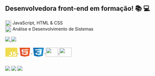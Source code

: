 ## Desenvolvedora front-end em formação! :books: :computer: 
<img align="center" height="20" width="20" src="https://img.icons8.com/ios/50/000000/laptop--v1.png"/>   JavaScript, HTML & CSS 
 <br/>
<img align="center" height="20" width="20" src="https://img.icons8.com/ios-glyphs/30/000000/student-center.png"/>   Análise e Desenvolvimento de Sistemas

<div> 
  <a href="https://github.com/sthefcruvinel">
  <img height="150em" src="https://github-readme-stats.vercel.app/api?username=sthefcruvinel&show_icons=true&theme=dracula&include_all_commits=true&count_private=true"/>
  <img height="150em" src="https://github-readme-stats.vercel.app/api/top-langs/?username=sthefcruvinel&layout=compact&langs_count=7&theme=dracula"/>
</div>
  
<div style="display: inline_block"><br>
  <img align="center" height="30" width="40" src="https://raw.githubusercontent.com/devicons/devicon/master/icons/javascript/javascript-plain.svg">
  <img align="center" height="30" width="40" src="https://raw.githubusercontent.com/devicons/devicon/master/icons/html5/html5-original.svg">
  <img align="center" height="30" width="40" src="https://raw.githubusercontent.com/devicons/devicon/master/icons/css3/css3-original.svg">
  <img align="center" height="30" width="40" src="https://cdn.jsdelivr.net/gh/devicons/devicon/icons/c/c-original.svg">
  <img align="center" height="30" width="40" src="https://upload.wikimedia.org/wikipedia/commons/thumb/a/a7/React-icon.svg/1280px-React-icon.svg.png">
 
</div>
  
  ##
 
<div>
  <a href = "mailto:stheffanycruvinel@hotmail.com"><img src="https://img.shields.io/badge/-Gmail-%23333?style=for-the-badge&logo=gmail&logoColor=white" target="_blank"></a>
  <a href="https://www.linkedin.com/in/stheffany-cruvinel-2b1a78131" target="_blank"><img src="https://img.shields.io/badge/-LinkedIn-%230077B5?style=for-the-badge&logo=linkedin&logoColor=white" target="_blank"></a> 
 <a href="https://replit.com/@sthefobia"><img src="https://img.shields.io/badge/-REPL.IT-666666?style=for-the-badge&logo=replit&logoColor=white" target="_blank"></a>
</div>

